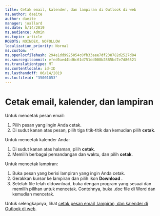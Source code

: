 ```yaml
---
title: Cetak email, kalender, dan lampiran di Outlook di web
ms.author: daeite
author: daeite
manager: joallard
ms.date: 6/14/2019
ms.audience: Admin
ms.topic: article
ROBOTS: NOINDEX, NOFOLLOW
localization_priority: Normal
ms.custom: ''
ms.openlocfilehash: 294e1dd9925054c0fb33aee7df238782d2527d84
ms.sourcegitcommit: efed0ae44bd6c61d751dd008b2885bd7e7d86521
ms.translationtype: MT
ms.contentlocale: id-ID
ms.lasthandoff: 06/14/2019
ms.locfileid: "35001053"
---
```

# <a name="print-email-calendars-and-attachments"></a>Cetak email, kalender, dan lampiran

Untuk mencetak pesan email:
  
1. Pilih pesan yang ingin Anda cetak.
1. Di sudut kanan atas pesan, pilih tiga titik-titik dan kemudian pilih **cetak**.

Untuk mencetak kalender Anda:

1. Di sudut kanan atas halaman, pilih **cetak**.
1. Memilih berbagai pemandangan dan waktu, dan pilih **cetak**.

Untuk mencetak lampiran:

1. Buka pesan yang berisi lampiran yang ingin Anda cetak.
2. Gerakkan kursor ke lampiran dan pilih ikon **Download** .
3. Setelah file telah didownload, buka dengan program yang sesuai dan memilih pilihan untuk mencetak. Contohnya, buka .doc file di Word dan kemudian mencetak.

Untuk selengkapnya, lihat [cetak pesan email, lampiran, dan kalender di Outlook di web](https://support.office.com/article/2cf529d1-3b8f-4de2-b254-b7f870e58a2b).